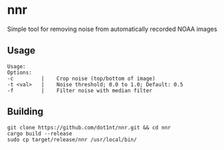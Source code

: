 # nnr
Simple tool for removing noise from automatically recorded NOAA images 

## Usage
```
Usage:
Options:
-c         |    Crop noise (top/bottom of image)
-t <val>   |    Noise threshold; 0.0 to 1.0; Default: 0.5
-f         |    Filter noise with median filter
```

## Building
```
git clone https://github.com/dot1nt/nnr.git && cd nnr
cargo build --release
sudo cp target/release/nnr /usr/local/bin/
```
